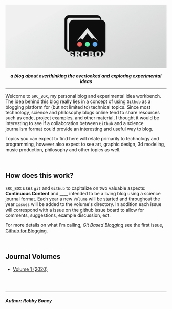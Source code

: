 ![](banner.png)

<p align="center">
    <b><i>
    a blog about overthinking the overlooked and exploring experimental ideas
    </i></b>
</p>


<hr>

Welcome to `SRC_BOX`, my personal blog and experimental idea workbench. The idea behind this blog 
really lies in a concept of using `Github` as a blogging platform for (but not limited to) technical topics.
Since most technology, science and philosophy blogs online tend to share resources such as code, project examples, and other material, I thought it would be interesting to see if a collaboration between `Github` and
a science journalism format could provide an interesting and useful way to blog.

Topics you can expect to find here will relate primarily to technology and programming, however also expect to 
see art, graphic design, 3d modeling, music production, philosophy and other topics as well.

<br>

## How does this work?
`SRC_BOX` uses `git` and `Github` to capitalize on two valuable aspects: __Continuous Content__ and ____ intended to be a living blog using a science journal format. Each year a new `Volume` will be started and throughout the year `Issues` will be added to the volume's directory. In addition each issue will correspond with a issue on the github issue board to allow for comments, suggestions, example discussion, ect.

For more details on what I'm calling, _Git Based Blogging_ see the first issue, [Github for Blogging](vol-1-2020/issue-1/post.md).

<br>

## Journal Volumes
- [Volume 1 (2020)](vol-1/overview.md)

<br>
<br>
<hr>
<h5>
Author: <i>Robby Boney</i>
</h5>
<br>